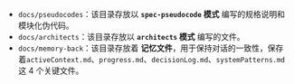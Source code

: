 <!-- 特殊文件说 -->

- `docs/pseudocodes`：该目录存放以 **`spec-pseudocode` 模式** 编写的规格说明和模块化伪代码。
- `docs/architects`：该目录存放以 **`architects` 模式** 编写的文件。
- `docs/memory-back`：该目录存放着 **记忆文件**，用于保持对话的一致性，保存着`activeContext.md`、`progress.md`、`decisionLog.md`、`systemPatterns.md`这 4 个关键文件。

